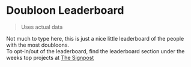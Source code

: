 # Doubloon Leaderboard
> Uses actual data

Not much to type here, this is just a nice little leaderboard of the people with the most doubloons. \
To opt-in/out of the leaderboard, find the leaderboard section under the weeks top projects at [The Signpost](https://highseas.hackclub.com/signpost)